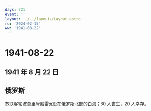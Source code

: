 ```yaml
---
days: 721
event: ''
layout: ../../layouts/Layout.astro
ru: '2024-02-15'
ww: '1941-08-22'
---
```


# 1941-08-22

## 1941 年 8 月 22 日

## 俄罗斯

苏联客轮波莫里号触雷沉没在俄罗斯北部的白海；60 人丧生，20 人幸存。
